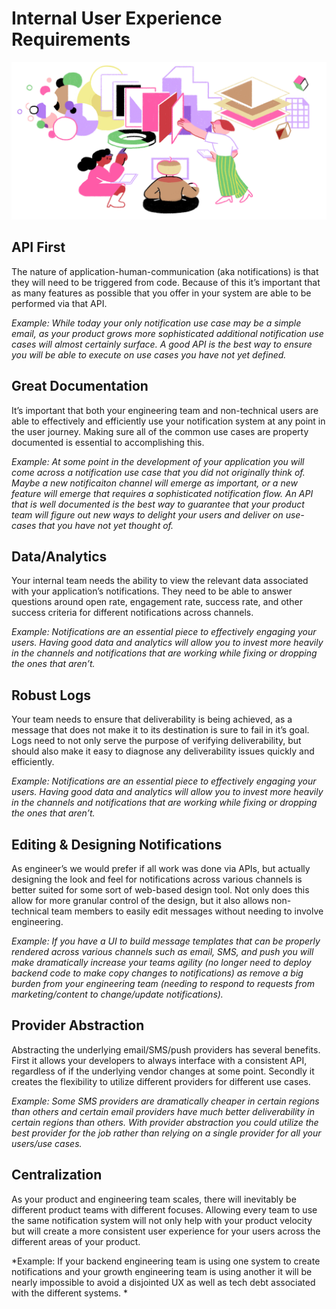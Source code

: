 # Internal User Experience Requirements
![Intro Illustration](img/internal-user-experience.jpg?raw=true)

## API First
The nature of application-human-communication (aka notifications) is that they will need to be triggered from code. Because of this it’s important that as many features as possible that you offer in your system are able to be performed via that API.

*Example: While today your only notification use case may be a simple email, as your product grows more sophisticated additional notification use cases will almost certainly surface. A good API is the best way to ensure you will be able to execute on use cases you have not yet defined.*


## Great Documentation
It’s important that both your engineering team and non-technical users are able to effectively and efficiently use your notification system at any point in the user journey. Making sure all of the common use cases are property documented is essential to accomplishing this.

*Example: At some point in the development of your application you will come across a notification use case that you did not  originally think of. Maybe a new notificaiton channel will emerge as important, or a new feature will emerge that requires a sophisticated notification flow.
An API that is well documented is the best way to guarantee that your product team will figure out new ways to delight your users and deliver on use-cases that you have not yet thought of.*

## Data/Analytics
Your internal team needs the ability to view the relevant data associated with your application’s notifications. They need to be able to answer questions around open rate, engagement rate, success rate, and other success criteria for different notifications across channels.

*Example: Notifications are an essential piece to effectively engaging your users. Having good data and analytics will allow you to invest more heavily in the channels and notifications that are working while fixing or dropping the ones that aren’t.*

## Robust Logs
Your team needs to ensure that deliverability is being achieved, as a message that does not make it to its destination is sure to fail in it’s goal. Logs need to not only serve the purpose of verifying deliverability, but should also make it easy to diagnose any deliverability issues quickly and efficiently.

*Example: Notifications are an essential piece to effectively engaging your users. Having good data and analytics will allow you to invest more heavily in the channels and notifications that are working while fixing or dropping the ones that aren’t.*

## Editing & Designing Notifications
As engineer’s we would prefer if all work was done via APIs, but actually designing the look and feel for notifications across various channels is better suited for some sort of web-based design tool. Not only does this allow for more granular control of the design, but it also allows non-technical team members to easily edit messages without needing to involve engineering. 

*Example: If you have a UI to build message templates that can be properly rendered across various channels such as email, SMS, and push you will make dramatically increase your teams agility (no longer need to deploy backend code to make copy changes to notifications) as remove a big burden from your engineering team (needing to respond to requests from marketing/content to change/update notifications).*


## Provider Abstraction
Abstracting the underlying email/SMS/push providers has several benefits. First it allows your developers to always interface with a consistent API, regardless of if the underlying vendor changes at some point. Secondly it creates the flexibility to utilize different providers for different use cases. 

*Example: Some SMS providers are dramatically cheaper in certain regions than others and certain email providers have much better deliverability in certain regions than others. With provider abstraction you could utilize the best provider for the job rather than relying on a single provider for all your users/use cases.*

## Centralization
As your product and engineering team scales, there will inevitably be different product teams with different focuses. Allowing every team to use the same notification system will not only help with your product velocity but will create a more consistent user experience for your users across the different areas of your product.

*Example: If your backend engineering team is using one system to create notifications and your growth engineering team is using another it will be nearly impossible to avoid a disjointed UX as well as tech debt associated with the different systems. *

